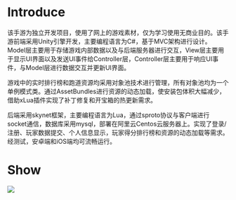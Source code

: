 # Introduce
该手游为独立开发项目，使用了网上的游戏素材，仅为学习使用无商业目的。该手游前端采用Unity引擎开发，主要编程语言为C#，基于MVC架构进行设计。Model层主要用于存储游戏内部数据以及与后端服务器进行交互，View层主要用于显示UI界面以及发送UI事件给Controller层，Controller层主要用于响应UI事件，与Model层进行数据交互并更新UI界面。

游戏中的实时排行榜和跑道资源均采用对象池技术进行管理，所有对象池均为一个单例模式类。通过AssetBundles进行资源的动态加载，使安装包体积大幅减少，借助xLua插件实现了补丁修复和开宝箱的热更新需求。

后端采用skynet框架，主要编程语言为Lua，通过sproto协议与客户端进行socket通信，数据库采用mysql，部署在阿里云Centos云服务器上。实现了登录/注册、玩家数据提交、个人信息显示，玩家得分排行榜和资源的动态加载等需求。经测试，安卓端和iOS端均可流畅运行。

# Show
![](https://github.com/neowyj/BearRun/blob/master/BearRun.jpeg)
